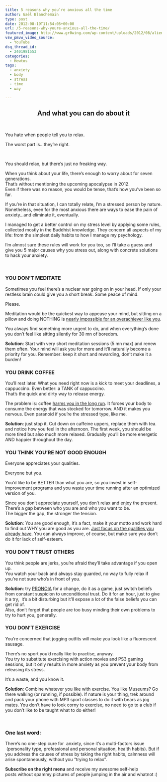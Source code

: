 ```yaml
---
title: 5 reasons why you’re anxious all the time
author: Gaël Blanchemain
type: post
date: 2012-08-19T11:54:05+00:00
url: /5-reasons-why-youre-anxious-all-the-time/
featured_image: http://www.gr0wing.com/wp-content/uploads/2012/08/alien3banner.jpeg
vsw_pmvw_video_source:
  - YouTube
dsq_thread_id:
  - 2401981553
categories:
  - Howtos
tags:
  - anxiety
  - body
  - stress
  - time
  - way

---
```

<h2 style="text-align: center;">
  And what you can do about it
</h2>

&nbsp;

You hate when people tell you to relax.

The worst part is&#8230;they&#8217;re right.

&nbsp;

You should relax, but there&#8217;s just no freaking way.<!--more-->

When you think about your life, there&#8217;s enough to worry about for seven generations.  
That&#8217;s without mentioning the upcoming apocalypse in 2012.  
Even if there was no reason, you would be tense, that&#8217;s how you&#8217;ve been so far.

If you&#8217;re in that situation, I can totally relate, I&#8217;m a stressed person by nature.  
Nonetheless, even for the most anxious there are ways to ease the pain of anxiety&#8230;and eliminate it, eventually.

I managed to get a better control on my stress level by applying some rules, collected mostly in the Buddhist knowledge. They concern all aspects of my life: from the simplest daily habits to how I manage my psychology.

I&#8217;m almost sure these rules will work for you too, so I&#8217;ll take a guess and give you 5 major causes why you stress out, along with concrete solutions to hack your anxiety.

&nbsp;

### YOU DON&#8217;T MEDITATE

Sometimes you feel there&#8217;s a nuclear war going on in your head. If only your restless brain could give you a short break. Some peace of mind.

Please.

Meditation would be the quickest way to appease your mind, but sitting on a pillow and doing NOTHING is <a title="How to meditate during hard times" href="http://www.gr0wing.com/how-to-meditate-during-hard-times/" target="_blank">nearly impossible for an overachiever like you</a>.

You always find something more urgent to do, and when everything&#8217;s done you don&#8217;t feel like sitting silently for 30 mn of boredom.

**Solution**: Start with very short meditation sessions (5 mn max) and renew them often. Your mind will ask you for more and it&#8217;ll naturally become a priority for you. Remember: keep it short and rewarding, don&#8217;t make it a burden!

### YOU DRINK COFFEE

You&#8217;ll rest later. What you need right now is a kick to meet your deadlines, a cappuccino. Even better: a TANK of cappuccino.  
That&#8217;s the quick and dirty way to release energy.

The problem is: coffee <a href="http://teeccino.com/building_optimal_health/62/Why-Be-Caffeine-freeF.html" target="_blank">harms you in the long run</a>. It forces your body to consume the energy that was stocked for tomorrow. AND it makes you nervous. Even paranoid if you&#8217;re the stressed type, like me.

**Solution**: just stop it. Cut down on caffeine uppers, replace them with tea. and notice how you feel in the afternoon. The first week, you should be more tired but also much more relaxed. Gradually you&#8217;ll be more energetic AND happier throughout the day.

### YOU THINK YOU&#8217;RE NOT GOOD ENOUGH

Everyone appreciates your qualities.

Everyone but you.

You&#8217;d like to be BETTER than what you are, so you invest in self-improvement programs and you waste your time running after an optimized version of you.

Since you don&#8217;t appreciate yourself, you don&#8217;t relax and enjoy the present. There&#8217;s a gap between who you are and who you want to be.  
The bigger the gap, the stronger the tension.

**Solution**: You are good enough, it&#8217;s a fact, make it your motto and work hard to find out WHY you are good as you are. [Just focus on the qualities you already have][1]. You can always improve, of course, but make sure you don&#8217;t do it for lack of self-esteem.

### YOU DON&#8217;T TRUST OTHERS

You think people are jerks, you&#8217;re afraid they&#8217;ll take advantage if you open up.  
You watch your back and always stay guarded, no way to fully relax if you&#8217;re not sure who&#8217;s in front of you.

**Solution**: try <a href="http://en.wikipedia.org/wiki/Pronoia_(psychology)" target="_blank">PRONOIA</a> for a change, do it as a game, just switch beliefs from constant suspicion to unconditional trust. Do it for an hour, just to give it a try,  it&#8217;s a bit disturbing but it&#8217;ll expose a lot of the false beliefs you can get rid of.  
Also, don&#8217;t forget that people are too busy minding their own problems to try to hurt you, generally.

### YOU DON&#8217;T EXERCISE

You&#8217;re concerned that jogging outfits will make you look like a fluorescent sausage.

There&#8217;s no sport you&#8217;d really like to practise, anyway.  
You try to substitute exercising with action movies and PS3 gaming sessions, but it only results in more anxiety as you prevent your body from releasing its stress.

It&#8217;s a waste, and you know it.

**Solution**: Combine whatever you like with exercise. You like Museums? Go there walking (or running, if possible). If nature is your thing, trek around and pack your phone with MP3 sport classes to do it with bears as jog mates. You don&#8217;t have to look corny to exercise, no need to go to a club if you don&#8217;t like to be taught what to do either!

&nbsp;

### **One last word:**

There&#8217;s no one-step cure for  anxiety, since it&#8217;s a multi-factors issue  (personality type, professional and personal situation, health habits). But if you address the causes of stress by taking the right habits, calmness will arise spontaneously, without you &#8220;trying to relax&#8221;.

**Subscribe on the right menu** and receive my awesome self-help posts without spammy pictures of people jumping in the air and whatnot :)

 [1]: http://www.gr0wing.com/the-discreet-power-of-contentment/ "The discreet power of contentment"